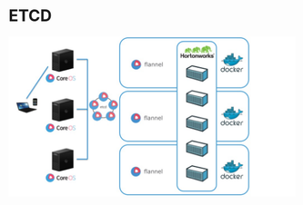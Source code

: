 # ETCD 

![](how-coreos-flannel-simplifies-distributed-application-deployments-an-example-with-an-hortonworks-multinode-cluster-on-docker.jpg)